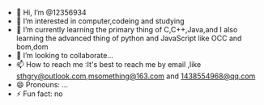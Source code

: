- 👋 Hi, I’m @12356934
- 👀 I’m interested in computer,codeing and studying
- 🌱 I’m currently learning the primary thing of C,C++,Java,and I also learning the advanced thing of python and JavaScript like OCC and bom,dom
- 💞️ I’m looking to collaborate...
- 📫 How to reach me :It's best to reach me by email ,like sthgry@outlook.com,msomething@163.com and 1438554968@qq.com
- 😄 Pronouns: ...
- ⚡ Fun fact: no

<!---
12356934/12356934 is a ✨ special ✨ repository because its `README.md` (this file) appears on your GitHub profile.
You can click the Preview link to take a look at your changes.
--->
